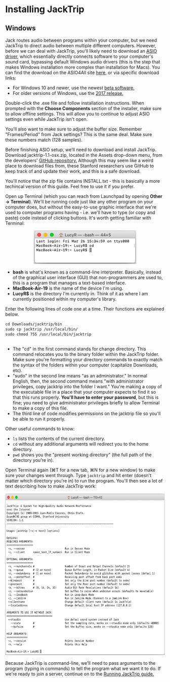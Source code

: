 # Installing JackTrip
## Windows

Jack routes audio between programs within your computer, but we need JackTrip to direct audio between multiple different computers. However, before we can deal with JackTrip, you'll likely need to download an [ASIO driver](https://www.sweetwater.com/sweetcare/articles/installing-and-using-asio4all-for-windows/), which essentially directly connects software to your computer's sound card, bypassing default Windows audio drivers (this is the step that makes Windows installation more complex than installation for Macs). You can find the download on the ASIO4All site [here](https://www.asio4all.org/), or via specific download links:
- For Windows 10 and newer, use the newest [beta software.](https://www.asio4all.org/downloads_11/ASIO4ALL_2_15(Beta1)_English.exe)
- For older versions of Windows, use the [2017 release.](https://www.asio4all.org/downloads_11/ASIO4ALL_2_14_English.exe)

Double-click the .exe file and follow installation instructions. When prompted with the __Choose Components__ section of the installer, make sure to allow offline settings. This will allow you to continue to adjust ASIO settings even while JackTrip isn't open.

You'll also want to make sure to adjust the buffer size. Remember "Frames/Period" from Jack settings? This is the same deal. Make sure these numbers match (128 samples).

Before finishing ASIO setup, we'll need to download and install JackTrip. Download jacktrip-1.1-osx.zip, located in the Assets drop-down menu, from the developers' [GitHub repository.](https://github.com/jacktrip/jacktrip/releases/tag/v1.1) Although this may seem like a weird place to download files from, these Stanford researchers use GitHub to keep track of and update their work, and this is a safe download.

You'll notice that the zip file contains INSTALL.txt - this is basically a more techincal version of this guide. Feel free to use it if you prefer.

Open up Terminal (which you can reach from Launchpad by opening __Other → Terminal__). We'll be running code just like any other program on your computer does, but without the easy-to-use graphic interface that we're used to computer programs having - i.e. we'll have to type (or copy and paste) code instead of clicking buttons. It's worth getting familiar with Terminal:

<p align="center">
  <img width="324" height="106" src="https://github.com/lucylangenb/jacktrip/blob/master/screencaps/osx_terminal.png?raw=true">
</p>

- __bash__ is what's known as a command-line interpreter. Basically, instead of the graphical user interface (GUI) that non-programmers are used to, this is a program that manages a text-based interface. 
- __MacBook-Air-19__ is the name of the device I'm using.
- __LucyR$__ is the directory I'm currently in. Think of it as where I am currently positioned within my computer's library.

Enter the following lines of code one at a time. Their functions are explained below.
```
cd Downloads/jacktrip/bin
sudo cp jacktrip /usr/local/bin/
sudo chmod 755 /usr/local/bin/jacktrip


```
- The "cd" in the first command stands for change directory. This command relocates you to the binary folder within the JackTrip folder. Make sure you're formatting your directory commands to exactly match the syntax of the folders within your computer (capitalize Downloads, etc).
- "sudo" in the second line means "as an administrator." In normal English, then, the second command means "with administrator privileges, copy jacktrip into the folder I want." You're making a copy of the executable file in a place that your computer expects to find it so that this runs properly. __You'll have to enter your password__, but this is fine; you need to give administrator privileges briefly to allow Terminal to make a copy of this file.
- The third line of code modifies permissions on the jacktrip file so you'll be able to run it properly.

Other useful commands to know:
- `ls` lists the contents of the current directory.
- `cd` without any additional arguments will redirect you to the home directory.
- `pwd` shows you the "present working directory" (the full path of the directory you're in).

Open Terminal again (⌘T for a new tab, ⌘N for a new window) to make sure your changes went through. Type `jacktrip` and hit enter (doesn't matter which directory you're in) to run the program. You'll then see a lot of text describing how to make JackTrip work:

<p align="center">
  <img width="644" height="510" src="https://github.com/lucylangenb/jacktrip/blob/master/screencaps/osx_jacktripcommands.png?raw=true">
</p>

Because JackTrip is command-line, we'll need to pass arguments to the program (typing in commands) to tell the program what we want it to do. If we're ready to join a server, continue on to the [Running JackTrip guide.](https://github.com/lucylangenb/jacktrip/blob/master/run_osx.md#running-jack-and-jacktrip)
